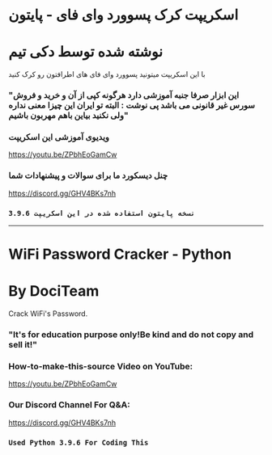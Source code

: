 # اسکریپت کرک پسوورد وای فای - پایتون

# نوشته شده توسط دکی تیم

با این اسکریپت میتونید پسوورد وای فای های اطرافتون رو کرک کنید

### "این ابزار صرفا جنبه آموزشی دارد هرگونه کپی از آن و خرید و فروش سورس غیر قانونی می باشد پی نوشت : البته تو ایران این چیزا معنی نداره ولی نکنید بیاین باهم مهربون باشیم"

### ویدیوی آموزشی این اسکریپت

https://youtu.be/ZPbhEoGamCw

### چنل دیسکورد ما برای سوالات و پیشنهادات شما

https://discord.gg/GHV4BKs7nh


### `نسخه پایتون استفاده شده در این اسکریپت 3.9.6`


---------------------------------------------------------------------------------------

# WiFi Password Cracker - Python

# By DociTeam

Crack WiFi's Password.

### "It's for education purpose only!Be kind and do not copy and sell it!"

### How-to-make-this-source Video on YouTube:

https://youtu.be/ZPbhEoGamCw

### Our Discord Channel For Q&A:

https://discord.gg/GHV4BKs7nh


### `Used Python 3.9.6 For Coding This`


